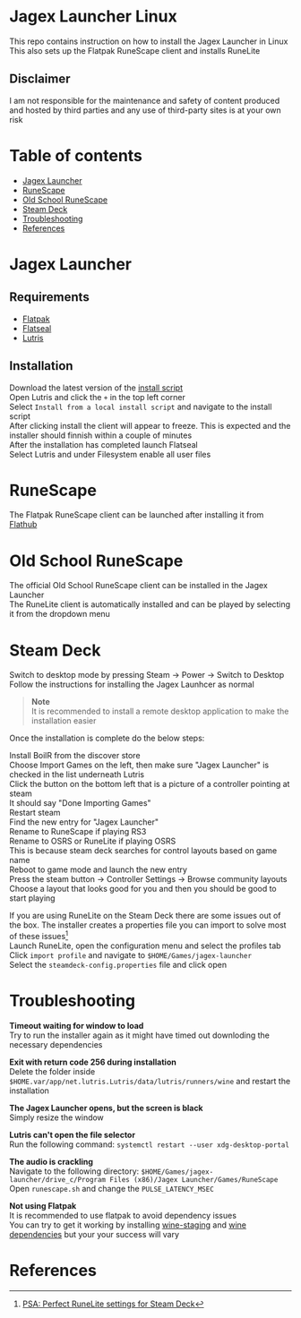 # Jagex Launcher Linux

This repo contains instruction on how to install the Jagex Launcher in Linux<br>
This also sets up the Flatpak RuneScape client and installs RuneLite<br>

## Disclaimer

I am not responsible for the maintenance and safety of content produced and hosted by third parties and any use of third-party sites is at your own risk

# Table of contents

- [Jagex Launcher](#jagex-launcher)
- [RuneScape](#runescape)
- [Old School RuneScape](#old-school-runescape)
- [Steam Deck](#steam-deck)
- [Troubleshooting](#troubleshooting)
- [References](#references)

# Jagex Launcher

## Requirements

* [Flatpak](https://www.flatpak.org/setup)<br>
* [Flatseal](https://flathub.org/apps/com.github.tchx84.Flatseal)<br>
* [Lutris](https://flathub.org/apps/net.lutris.Lutris)<br>


## Installation

Download the latest version of the [install script](https://raw.githubusercontent.com/TormStorm/jagex-launcher-linux/main/resources/jagexlauncher.yml)<br>
Open Lutris and click the `+` in the top left corner<br>
Select `Install from a local install script` and navigate to the install script<br>
After clicking install the client will appear to freeze. This is expected and the installer should finnish within a couple of minutes<br>
After the installation has completed launch Flatseal<br>
Select Lutris and under Filesystem enable all user files<br>

# RuneScape

The Flatpak RuneScape client can be launched after installing it from [Flathub](https://flathub.org/apps/com.jagex.RuneScape)<br>

# Old School RuneScape

The official Old School RuneScape client can be installed in the Jagex Launcher<br>
The RuneLite client is automatically installed and can be played by selecting it from the dropdown menu

# Steam Deck

Switch to desktop mode by pressing Steam -> Power -> Switch to Desktop<br>
Follow the instructions for installing the Jagex Launhcer as normal<br>

> **Note**<br>
> It is recommended to install a remote desktop application to make the installation easier<br>

Once the installation is complete do the below steps:<br>

Install BoilR from the discover store<br>
Choose Import Games on the left, then make sure "Jagex Launcher" is checked in the list underneath Lutris<br>
Click the button on the bottom left that is a picture of a controller pointing at steam<br>
It should say "Done Importing Games"<br>
Restart steam<br>
Find the new entry for "Jagex Launcher"<br>
Rename to RuneScape if playing RS3<br>
Rename to OSRS or RuneLite if playing OSRS<br>
This is because steam deck searches for control layouts based on game name<br>
Reboot to game mode and launch the new entry<br>
Press the steam button -> Controller Settings -> Browse community layouts<br>
Choose a layout that looks good for you and then you should be good to start playing<br>

If you are using RuneLite on the Steam Deck there are some issues out of the box. The installer creates a properties file you can import to solve most of these issues[^1]<br>
Launch RuneLite, open the configuration menu and select the profiles tab<br>
Click `import profile` and navigate to `$HOME/Games/jagex-launcher`<br>
Select the `steamdeck-config.properties` file and click open<br>

# Troubleshooting

**Timeout waiting for window to load**<br>
Try to run the installer again as it might have timed out downloding the necessary dependencies<br>

**Exit with return code 256 during installation**<br>
Delete the folder inside `$HOME.var/app/net.lutris.Lutris/data/lutris/runners/wine` and restart the installation<br>

**The Jagex Launcher opens, but the screen is black**<br>
Simply resize the window<br>

**Lutris can't open the file selector**<br>
Run the following command: `systemctl restart --user xdg-desktop-portal`<br>

**The audio is crackling**<br>
Navigate to the following directory: `$HOME/Games/jagex-launcher/drive_c/Program Files (x86)/Jagex Launcher/Games/RuneScape`
Open `runescape.sh` and change the `PULSE_LATENCY_MSEC`
  
**Not using Flatpak**<br>
It is recommended to use flatpak to avoid dependency issues<br>
You can try to get it working by installing [wine-staging](https://wiki.winehq.org/Download) and [wine dependencies](https://github.com/lutris/docs/blob/master/WineDependencies.md) but your your success will vary
  
# References
[^1]: [PSA: Perfect RuneLite settings for Steam Deck](https://www.reddit.com/r/2007scape/comments/yzbuwc/psa_perfect_runelite_settings_for_steam_deck)

